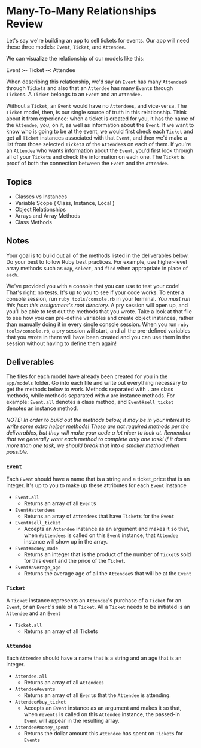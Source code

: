 # Many-To-Many Relationships Review

Let's say we're building an app to sell tickets for events. Our app will need these three models: `Event`, `Ticket`, and `Attendee`.

We can visualize the relationship of our models like this:

Event >- Ticket -< Attendee

When describing this relationship, we'd say an `Event` has many `Attendee`s through `Ticket`s and also that an `Attendee` has many `Event`s through `Ticket`s. A `Ticket` belongs to an `Event` and an `Attendee.`

Without a `Ticket`, an `Event` would have no `Attendee`s, and vice-versa. The `Ticket` model, then, is our single source of truth in this relationship. Think about it from experience: when a ticket is created for you, it has the name of the `Attendee`, *you*, on it, as well as information about the `Event`. If we want to know who is going to be at the event, we would first check each `Ticket` and get all `Ticket` instances associated with that `Event`, and then we'd make a list from those selected `Ticket`s of the `Attendee`s on each of them. If you're an `Attendee` who wants information about the `Event`, you'd first look through all of your `Ticket`s and check the information on each one. The `Ticket` is proof of both the connection between the `Event` and the `Attendee`.

## Topics

- Classes vs Instances
- Variable Scope ( Class, Instance, Local )
- Object Relationships
- Arrays and Array Methods
- Class Methods

## Notes

Your goal is to build out all of the methods listed in the deliverables below. Do your best to follow Ruby best practices. For example, use higher-level array methods such as `map`, `select`, and `find` when appropriate in place of `each`.

We've provided you with a console that you can use to test your code! That's right: no tests. It's up to you to see if your code works. To enter a console session, run `ruby tools/console.rb` in your terminal. *You must run this from this assignment's root directory.* A pry session will open up, and you'll be able to test out the methods that you wrote. Take a look at that file to see how you can pre-define variables and create object instances, rather than manually doing it in every single console session. When you run `ruby tools/console.rb`, a pry session will start, and all the pre-defined variables that you wrote in there will have been created and you can use them in the session without having to define them again!

## Deliverables

The files for each model have already been created for you in the `app/models` folder.  Go into each file and write out everything necessary to get the methods below to work. Methods separated with `.` are class methods, while methods separated with `#` are instance methods. For example: `Event.all` denotes a class method, and `Event#sell_ticket` denotes an instance method.

*NOTE: In order to build out the methods below, it may be in your interest to write some extra helper methods! These are not required methods per the deliverables, but they will make your code a lot nicer to look at. Remember that we generally want each method to complete only one task! If it does more than one task, we should break that into a smaller method when possible.*



### `Event`

Each `Event` should have a name that is a string and a ticket_price that is an integer. It's up to you to make up these attributes for each `Event` instance

+ `Event.all`
  + Returns an array of all `Event`s
+ `Event#attendees`
  + Returns an array of `Attendee`s that have `Ticket`s for the `Event`
+ `Event#sell_ticket`
  + Accepts an `Attendee` instance as an argument and makes it so that, when `#attendees` is called on this `Event` instance, that `Attendee` instance will show up in the array.
+ `Event#money_made`
  + Returns an integer that is the product of the number of `Ticket`s sold for this event and the price of the `Ticket`.
+ `Event#average_age`
  + Returns the average age of all the `Attendee`s that will be at the `Event`

### `Ticket`

A `Ticket` instance represents an `Attendee`'s purchase of a `Ticket` for an `Event`, or an `Event`'s sale of a `Ticket`. All a `Ticket` needs to be initiated is an `Attendee` and an `Event`

+ `Ticket.all`
  + Returns an array of all Tickets

### `Attendee`

Each `Attendee` should have a name that is a string and an age that is an integer.

+ `Attendee.all`
  + Returns an array of all `Attendees`
+ `Attendee#events`
  + Returns an array of all `Event`s that the `Attendee` is attending.
+ `Attendee#buy_ticket`
  + Accepts an `Event` instance as an argument and makes it so that, when `#events` is called on this `Attendee` instance, the passed-in `Event` will appear in the resulting array.
+ `Attendee#money_spent`
  + Returns the dollar amount this `Attendee` has spent on `Tickets` for `Events`
